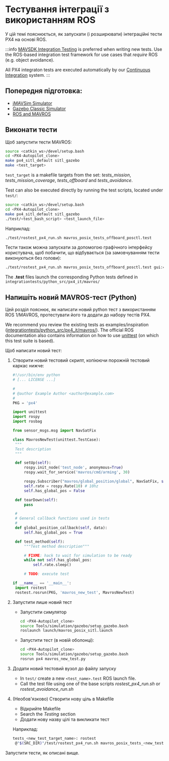 # Тестування інтеграції з використанням ROS

У цій темі пояснюється, як запускати (і розширювати) інтеграційні тести PX4 на основі ROS.

:::info
[MAVSDK Integration Testing](../test_and_ci/integration_testing_mavsdk.md) is preferred when writing new tests.
Use the ROS-based integration test framework for use cases that _require_ ROS (e.g. object avoidance).

All PX4 integraton tests are executed automatically by our [Continuous Integration](../test_and_ci/continous_integration.md) system.
:::

## Попередня підготовка:

- [jMAVSim Simulator](../sim_jmavsim/index.md)
- [Gazebo Classic Simulator](../sim_gazebo_classic/index.md)
- [ROS and MAVROS](../simulation/ros_interface.md)

## Виконати тести

Щоб запустити тести MAVROS:

```sh
source <catkin_ws>/devel/setup.bash
cd <PX4-Autopilot_clone>
make px4_sitl_default sitl_gazebo
make <test_target>
```

`test_target` is a makefile targets from the set: _tests_mission_, _tests_mission_coverage_, _tests_offboard_ and _tests_avoidance_.

Test can also be executed directly by running the test scripts, located under `test/`:

```sh
source <catkin_ws>/devel/setup.bash
cd <PX4-Autopilot_clone>
make px4_sitl_default sitl_gazebo
./test/<test_bash_script> <test_launch_file>
```

Наприклад:

```sh
./test/rostest_px4_run.sh mavros_posix_tests_offboard_posctl.test
```

Тести також можна запускати за допомогою графічного інтерфейсу користувача, щоб побачити, що відбувається (за замовчуванням тести виконуються без голови):

```sh
./test/rostest_px4_run.sh mavros_posix_tests_offboard_posctl.test gui:=true headless:=false
```

The **.test** files launch the corresponding Python tests defined in `integrationtests/python_src/px4_it/mavros/`

## Напишіть новий MAVROS-тест (Python)

Цей розділ пояснює, як написати новий python тест з використанням ROS 1/MAVROS, протестувати його та додати до набору тестів PX4.

We recommend you review the existing tests as examples/inspiration ([integrationtests/python_src/px4_it/mavros/](https://github.com/PX4/PX4-Autopilot/tree/main/integrationtests/python_src/px4_it/mavros)).
The official ROS documentation also contains information on how to use [unittest](http://wiki.ros.org/unittest) (on which this test suite is based).

Щоб написати новий тест:

1. Створити новий тестовий скрипт, копіюючи порожній тестовий каркас нижче:

   ```python
   #!/usr/bin/env python
   # [... LICENSE ...]

   #
   # @author Example Author <author@example.com>
   #
   PKG = 'px4'

   import unittest
   import rospy
   import rosbag

   from sensor_msgs.msg import NavSatFix

   class MavrosNewTest(unittest.TestCase):
   	"""
   	Test description
   	"""

   	def setUp(self):
   		rospy.init_node('test_node', anonymous=True)
   		rospy.wait_for_service('mavros/cmd/arming', 30)

   		rospy.Subscriber("mavros/global_position/global", NavSatFix, self.global_position_callback)
   		self.rate = rospy.Rate(10) # 10hz
   		self.has_global_pos = False

   	def tearDown(self):
   		pass

   	#
   	# General callback functions used in tests
   	#
   	def global_position_callback(self, data):
   		self.has_global_pos = True

   	def test_method(self):
   		"""Test method description"""

   		# FIXME: hack to wait for simulation to be ready
   		while not self.has_global_pos:
   			self.rate.sleep()

   		# TODO: execute test

   if __name__ == '__main__':
   	import rostest
   	rostest.rosrun(PKG, 'mavros_new_test', MavrosNewTest)
   ```

2. Запустити лише новий тест

   - Запустити симулятор

      ```sh
      cd <PX4-Autopilot_clone>
      source Tools/simulation/gazebo/setup_gazebo.bash
      roslaunch launch/mavros_posix_sitl.launch
      ```

   - Запустити тест (в новій оболонці):

      ```sh
      cd <PX4-Autopilot_clone>
      source Tools/simulation/gazebo/setup_gazebo.bash
      rosrun px4 mavros_new_test.py
      ```

3. Додати новий тестовий вузол до файлу запуску

   - In `test/` create a new `<test_name>.test` ROS launch file.
   - Call the test file using one of the base scripts _rostest_px4_run.sh_ or _rostest_avoidance_run.sh_

4. (Необов'язково) Створити нову ціль в Makefile

   - Відкрийте Makefile
   - Search the _Testing_ section
   - Додати нову назву цілі та викликати тест

   Наприклад:

   ```sh
   tests_<new_test_target_name>: rostest
   	@"$(SRC_DIR)"/test/rostest_px4_run.sh mavros_posix_tests_<new_test>.test
   ```

Запустити тести, як описані вище.
